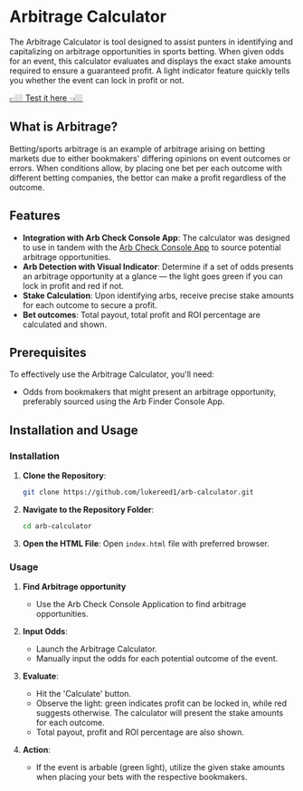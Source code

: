 # Arbitrage Calculator

The Arbitrage Calculator is tool designed to assist punters in identifying and capitalizing on arbitrage opportunities in sports betting. When given odds for an event, this calculator evaluates and displays the exact stake amounts required to ensure a guaranteed profit. A light indicator feature quickly tells you whether the event can lock in profit or not.

[👉🏼 Test it here 👈🏼](https://lukereed1.github.io/arb-calculator/)

## What is Arbitrage?

Betting/sports arbitrage is an example of arbitrage arising on betting markets due to either bookmakers' differing opinions on event outcomes or errors. When conditions allow, by placing one bet per each outcome with different betting companies, the bettor can make a profit regardless of the outcome.
                  
## Features

- **Integration with Arb Check Console App**: The calculator was designed to use in tandem with the [Arb Check Console App](https://github.com/lukereed1/arb-check-console) to source potential arbitrage opportunities.
- **Arb Detection with Visual Indicator**: Determine if a set of odds presents an arbitrage opportunity at a glance — the light goes green if you can lock in profit and red if not.
- **Stake Calculation**: Upon identifying arbs, receive precise stake amounts for each outcome to secure a profit.
- **Bet outcomes**: Total payout, total profit and ROI percentage are calculated and shown.

## Prerequisites

To effectively use the Arbitrage Calculator, you'll need:

- Odds from bookmakers that might present an arbitrage opportunity, preferably sourced using the Arb Finder Console App.

## Installation and Usage

### Installation

1. **Clone the Repository**:

   ```bash
   git clone https://github.com/lukereed1/arb-calculator.git
   ```

2. **Navigate to the Repository Folder**:

   ```bash
   cd arb-calculator
   ```

3. **Open the HTML File**:
   Open `index.html` file with preferred browser.

### Usage

1. **Find Arbitrage opportunity**

   - Use the Arb Check Console Application to find arbitrage opportunities.

2. **Input Odds**:

   - Launch the Arbitrage Calculator.
   - Manually input the odds for each potential outcome of the event.

3. **Evaluate**:

   - Hit the 'Calculate' button.
   - Observe the light: green indicates profit can be locked in, while red suggests otherwise. The calculator will present the stake amounts for each outcome.
   - Total payout, profit and ROI percentage are also shown.
4. **Action**:
   - If the event is arbable (green light), utilize the given stake amounts when placing your bets with the respective bookmakers.

